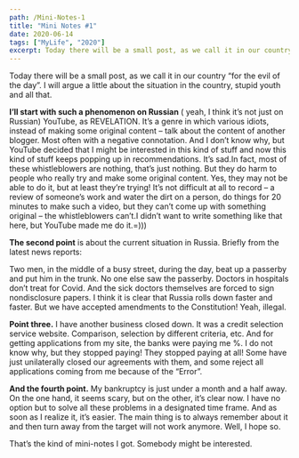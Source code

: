 ```yaml
---
path: /Mini-Notes-1
title: "Mini Notes #1"
date: 2020-06-14
tags: ["MyLife", "2020"]
excerpt: Today there will be a small post, as we call it in our country “for the evil of the day”. I will argue a little about the situation in the country, stupid youth and all that.
---
```


Today there will be a small post, as we call it in our country “for the evil of the day”. I will argue a little about the situation in the country, stupid youth and all that.

**I’ll start with such a phenomenon on Russian** ( yeah, I think it’s not just on Russian) YouTube, as REVELATION. It’s a genre in which various idiots, instead of making some original content – talk about the content of another blogger. Most often with a negative connotation. And I don’t know why, but YouTube decided that I might be interested in this kind of stuff and now this kind of stuff keeps popping up in recommendations. It’s sad.In fact, most of these whistleblowers are nothing, that’s just nothing. But they do harm to people who really try and make some original content. Yes, they may not be able to do it, but at least they’re trying! It’s not difficult at all to record – a review of someone’s work and water the dirt on a person, do things for 20 minutes to make such a video, but they can’t come up with something original – the whistleblowers can’t.I didn’t want to write something like that here, but YouTube made me do it.=)))

**The second point** is about the current situation in Russia. Briefly from the latest news reports:

Two men, in the middle of a busy street, during the day, beat up a passerby and put him in the trunk. No one else saw the passerby.
Doctors in hospitals don’t treat for Covid. And the sick doctors themselves are forced to sign nondisclosure papers.
I think it is clear that Russia rolls down faster and faster. But we have accepted amendments to the Constitution! Yeah, illegal.

**Point three.** I have another business closed down. It was a credit selection service website. Comparison, selection by different criteria, etc. And for getting applications from my site, the banks were paying me %. I do not know why, but they stopped paying! They stopped paying at all! Some have just unilaterally closed our agreements with them, and some reject all applications coming from me because of the “Error”.

**And the fourth point.** My bankruptcy is just under a month and a half away. On the one hand, it seems scary, but on the other, it’s clear now. I have no option but to solve all these problems in a designated time frame. And as soon as I realize it, it’s easier. The main thing is to always remember about it and then turn away from the target will not work anymore. Well, I hope so.

That’s the kind of mini-notes I got. Somebody might be interested.
